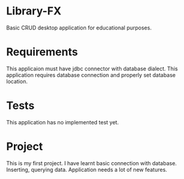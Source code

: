 # Library-FX
Basic CRUD desktop application for educational purposes. 

# Requirements
This applicaion must have jdbc connector with database dialect. 
This application requires database connection and properly set database location. 


# Tests

This application has no implemented test yet. 

# Project

This is my first project. I have learnt basic connection with database. Inserting, querying data. Application needs a lot of new features. 
